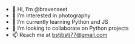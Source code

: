 - 👋 Hi, I’m @bravenseet
- 👀 I’m interested in photography
- 🌱 I’m currently learning Python and JS
- 💞️ I’m looking to collaborate on Python projects
- 📫 Reach me at bstjbstj77@gmail.com
